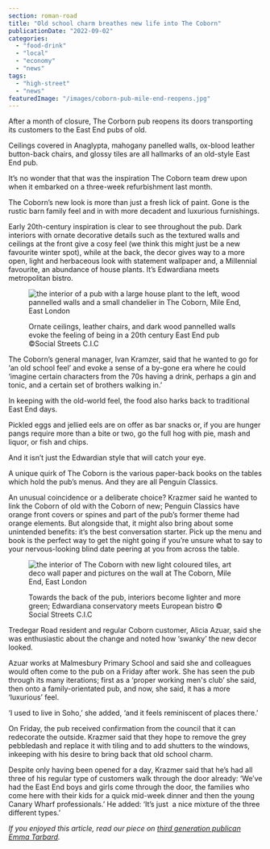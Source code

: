 ```yaml
---
section: roman-road
title: "Old school charm breathes new life into The Coborn"
publicationDate: "2022-09-02"
categories: 
  - "food-drink"
  - "local"
  - "economy"
  - "news"
tags: 
  - "high-street"
  - "news"
featuredImage: "/images/coborn-pub-mile-end-reopens.jpg"
---
```


After a month of closure, The Corborn pub reopens its doors transporting its customers to the East End pubs of old.

Ceilings covered in Anaglypta, mahogany panelled walls, ox-blood leather button-back chairs, and glossy tiles are all hallmarks of an old-style East End pub. 

It’s no wonder that that was the inspiration The Coborn team drew upon when it embarked on a three-week refurbishment last month. 

The Coborn’s new look is more than just a fresh lick of paint. Gone is the rustic barn family feel and in with more decadent and luxurious furnishings. 

Early 20th-century inspiration is clear to see throughout the pub. Dark interiors with ornate decorative details such as the textured walls and ceilings at the front give a cosy feel (we think this might just be a new favourite winter spot), while at the back, the decor gives way to a more open, light and herbaceous look with statement wallpaper and, a Millennial favourite, an abundance of house plants. It’s Edwardiana meets metropolitan bistro. 

<figure>

![the interior of a pub with a large house plant to the left, wood pannelled walls and a small chandelier in The Coborn, Mile End, East London](/images/inside-coborn-mile-end-refurbished-1024x683.jpg)

<figcaption>

Ornate ceilings, leather chairs, and dark wood pannelled walls evoke the feeling of being in a 20th century East End pub ©Social Streets C.I.C

</figcaption>

</figure>

The Coborn’s general manager, Ivan Kramzer, said that he wanted to go for ‘an old school feel’ and evoke a sense of a by-gone era where he could ‘imagine certain characters from the 70s having a drink, perhaps a gin and tonic, and a certain set of brothers walking in.’

In keeping with the old-world feel, the food also harks back to traditional East End days. 

Pickled eggs and jellied eels are on offer as bar snacks or, if you are hunger pangs require more than a bite or two, go the full hog with pie, mash and liquor, or fish and chips.

And it isn’t just the Edwardian style that will catch your eye. 

A unique quirk of The Coborn is the various paper-back books on the tables which hold the pub’s menus. And they are all Penguin Classics.

An unusual coincidence or a deliberate choice? Krazmer said he wanted to link the Coborn of old with the Coborn of new; Penguin Classics have orange front covers or spines and part of the pub’s former theme had orange elements. But alongside that, it might also bring about some unintended benefits: it’s the best conversation starter. Pick up the menu and book is the perfect way to get the night going if you’re unsure what to say to your nervous-looking blind date peering at you from across the table. 

<figure>

![the interior of The Coborn with new light coloured tiles, art deco wall paper and pictures on the wall at The Coborn, Mile End, East London](/images/inside-coborn-pub-mile-end-refurbished-1024x683.jpg)

<figcaption>

Towards the back of the pub, interiors become lighter and more green; Edwardiana conservatory meets European bistro © Social Streets C.I.C

</figcaption>

</figure>

Tredegar Road resident and regular Coborn customer, Alicia Azuar, said she was enthusiastic about the change and noted how ‘swanky’ the new decor looked. 

Azuar works at Malmesbury Primary School and said she and colleagues would often come to the pub on a Friday after work. She has seen the pub through its many iterations; first as a ‘proper working men's club’ she said, then onto a family-orientated pub, and now, she said, it has a more ‘luxurious’ feel. 

‘I used to live in Soho,’ she added, ‘and it feels reminiscent of places there.’ 

On Friday, the pub received confirmation from the council that it can redecorate the outside. Krazmer said that they hope to remove the grey pebbledash and replace it with tiling and to add shutters to the windows, inkeeping with his desire to bring back that old school charm. 

Despite only having been opened for a day, Krazmer said that he’s had all three of his regular type of customers walk through the door already: ‘We’ve had the East End boys and girls come through the door, the families who come here with their kids for a quick mid-week dinner and then the young Canary Wharf professionals.’ He added: ‘It’s just  a nice mixture of the three different types.’ 

_If you enjoyed this article, read our piece on [third generation publican Emma Tarbard](https://romanroadlondon.com/emma-tarbard-florist-arms-pub-manager/)._



